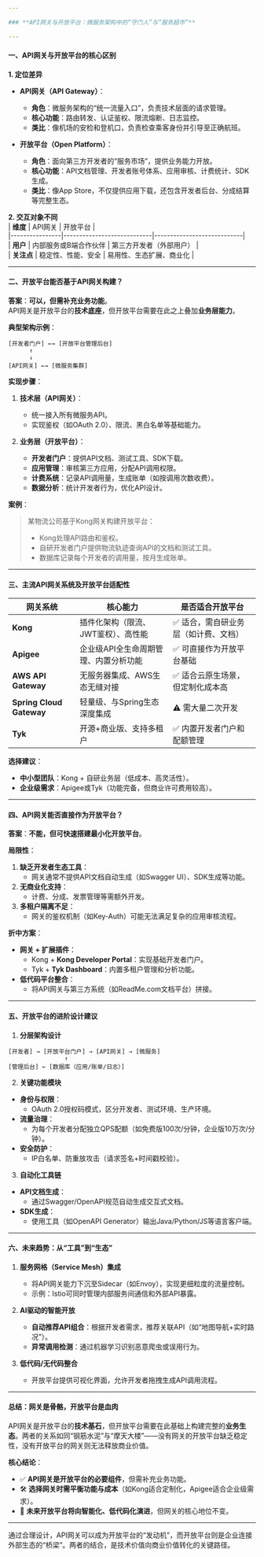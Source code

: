 ```yaml
---

### **API网关与开放平台：微服务架构中的“守门人”与“服务超市”**

---
```


#### **一、API网关与开放平台的核心区别**

**1. 定位差异**  
- **API网关（API Gateway）**：  
  - **角色**：微服务架构的“统一流量入口”，负责技术层面的请求管理。  
  - **核心功能**：路由转发、认证鉴权、限流熔断、日志监控。  
  - **类比**：像机场的安检和登机口，负责检查乘客身份并引导至正确航班。  

- **开放平台（Open Platform）**：  
  - **角色**：面向第三方开发者的“服务市场”，提供业务能力开放。  
  - **核心功能**：API文档管理、开发者账号体系、应用审核、计费统计、SDK生成。  
  - **类比**：像App Store，不仅提供应用下载，还包含开发者后台、分成结算等完整生态。  

**2. 交互对象不同**  
| **维度**       | API网关                     | 开放平台                     |  
|----------------|----------------------------|----------------------------|  
| **用户**       | 内部服务或B端合作伙伴       | 第三方开发者（外部用户）    |  
| **关注点**     | 稳定性、性能、安全          | 易用性、生态扩展、商业化   |  

---

#### **二、开放平台能否基于API网关构建？**  

**答案**：**可以，但需补充业务功能**。  
API网关是开放平台的**技术底座**，但开放平台需要在此之上叠加**业务层能力**。  

**典型架构示例**：  
```
[开发者门户] ←→ [开放平台管理后台]  
      ↑  
      ↓  
[API网关] ←→ [微服务集群]  
```  

**实现步骤**：  
1. **技术层（API网关）**：  
   - 统一接入所有微服务API。  
   - 实现鉴权（如OAuth 2.0）、限流、黑白名单等基础能力。  

2. **业务层（开放平台）**：  
   - **开发者门户**：提供API文档、测试工具、SDK下载。  
   - **应用管理**：审核第三方应用，分配API调用权限。  
   - **计费系统**：记录API调用量，生成账单（如按调用次数收费）。  
   - **数据分析**：统计开发者行为，优化API设计。  

**案例**：  
> 某物流公司基于Kong网关构建开放平台：  
> - Kong处理API路由和鉴权。  
> - 自研开发者门户提供物流轨迹查询API的文档和测试工具。  
> - 数据库记录每个开发者的调用量，按月生成账单。  

---

#### **三、主流API网关系统及开放平台适配性**  

| **网关系统**      | **核心能力**                               | **是否适合开放平台**                   |  
|-------------------|------------------------------------------|--------------------------------------|  
| **Kong**          | 插件化架构（限流、JWT鉴权）、高性能        | ✅ 适合，需自研业务层（如计费、文档） |  
| **Apigee**        | 企业级API全生命周期管理、内置分析功能      | ✅ 可直接作为开放平台基础              |  
| **AWS API Gateway** | 无服务器集成、AWS生态无缝对接            | ✅ 适合云原生场景，但定制化成本高     |  
| **Spring Cloud Gateway** | 轻量级、与Spring生态深度集成          | ⚠️ 需大量二次开发                    |  
| **Tyk**           | 开源+商业版、支持多租户                  | ✅ 内置开发者门户和配额管理           |  

**选择建议**：  
- **中小型团队**：Kong + 自研业务层（低成本、高灵活性）。  
- **企业级需求**：Apigee或Tyk（功能完备，但商业许可费用较高）。  

---

#### **四、API网关能否直接作为开放平台？**  

**答案**：**不能，但可快速搭建最小化开放平台**。  

**局限性**：  
1. **缺乏开发者生态工具**：  
   - 网关通常不提供API文档自动生成（如Swagger UI）、SDK生成等功能。  
2. **无商业化支持**：  
   - 计费、分成、发票管理等需额外开发。  
3. **多租户隔离不足**：  
   - 网关的鉴权机制（如Key-Auth）可能无法满足复杂的应用审核流程。  

**折中方案**：  
- **网关 + 扩展插件**：  
  - Kong + **Kong Developer Portal**：实现基础开发者门户。  
  - Tyk + **Tyk Dashboard**：内置多租户管理和分析功能。  
- **低代码平台整合**：  
  - 将API网关与第三方系统（如ReadMe.com文档平台）拼接。  

---

#### **五、开放平台的进阶设计建议**  

1. **分层架构设计**  
```  
[开发者] → [开放平台门户] → [API网关] → [微服务]  
                ↑  
[管理后台] ← [数据库（应用/账单/日志）]  
```  

2. **关键功能模块**  
- **身份与权限**：  
  - OAuth 2.0授权码模式，区分开发者、测试环境、生产环境。  
- **流量治理**：  
  - 为每个开发者分配独立QPS配额（如免费版100次/分钟，企业版10万次/分钟）。  
- **安全防护**：  
  - IP白名单、防重放攻击（请求签名+时间戳校验）。  

3. **自动化工具链**  
- **API文档生成**：  
  - 通过Swagger/OpenAPI规范自动生成交互式文档。  
- **SDK生成**：  
  - 使用工具（如OpenAPI Generator）输出Java/Python/JS等语言客户端。  

---

#### **六、未来趋势：从“工具”到“生态”**  

1. **服务网格（Service Mesh）集成**  
   - 将API网关能力下沉至Sidecar（如Envoy），实现更细粒度的流量控制。  
   - 示例：Istio可同时管理内部服务间通信和外部API暴露。  

2. **AI驱动的智能开放**  
   - **自动推荐API组合**：根据开发者需求，推荐关联API（如“地图导航+实时路况”）。  
   - **异常调用检测**：通过机器学习识别恶意爬虫或误用行为。  

3. **低代码/无代码整合**  
   - 开放平台提供可视化界面，允许开发者拖拽生成API调用流程。  

---

#### **总结：网关是骨骼，开放平台是血肉**  

API网关是开放平台的**技术基石**，但开放平台需要在此基础上构建完整的**业务生态**。两者的关系如同“钢筋水泥”与“摩天大楼”——没有网关的开放平台缺乏稳定性，没有开放平台的网关则无法释放商业价值。  

**核心结论**：  
- ✅ **API网关是开放平台的必要组件**，但需补充业务功能。  
- 🛠️ **选择网关时需平衡功能与成本**（如Kong适合定制化，Apigee适合企业级需求）。  
- 🚀 **未来开放平台将向智能化、低代码化演进**，但网关的核心地位不变。  

--- 

通过合理设计，API网关可以成为开放平台的“发动机”，而开放平台则是企业连接外部生态的“桥梁”。两者的结合，是技术价值向商业价值转化的关键路径。


